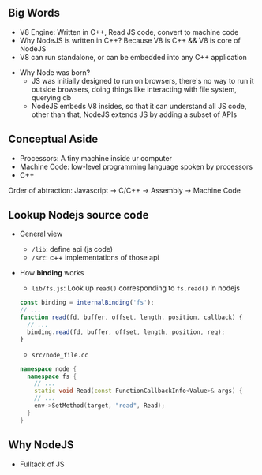 ## Big Words
* V8 Engine: Written in C++, Read JS code, convert to machine code
* Why NodeJS is written in C++? Because V8 is C++ && V8 is core of NodeJS
* V8 can run standalone, or can be embedded into any C++ application
- Why Node was born? 
  - JS was initially designed to run on browsers, there's no way to run it outside browsers, doing things like interacting with file system, querying db
  - NodeJS embeds V8 insides, so that it can understand all JS code, other than that, NodeJS extends JS by adding a subset of APIs

## Conceptual Aside
* Processors: A tiny machine inside ur computer
* Machine Code: low-level programming language spoken by processors
* C++

Order of abtraction: Javascript -> C/C++ -> Assembly -> Machine Code

## Lookup Nodejs source code
- General view
  - `/lib`: define api (js code)
  - `/src`: c++ implementations of those api

- How __binding__ works
  - `lib/fs.js`: Look up `read()` corresponding to `fs.read()` in nodejs
  
  ```js
  const binding = internalBinding('fs');
  // ...
  function read(fd, buffer, offset, length, position, callback) {
    // ...
    binding.read(fd, buffer, offset, length, position, req);
  }
  ```
  
  - `src/node_file.cc`
  
  ```c++
  namespace node {
    namespace fs {
      // ...
      static void Read(const FunctionCallbackInfo<Value>& args) {
      // ...
      env->SetMethod(target, "read", Read);
    }
  }
  ```

## Why NodeJS
- Fulltack of JS
